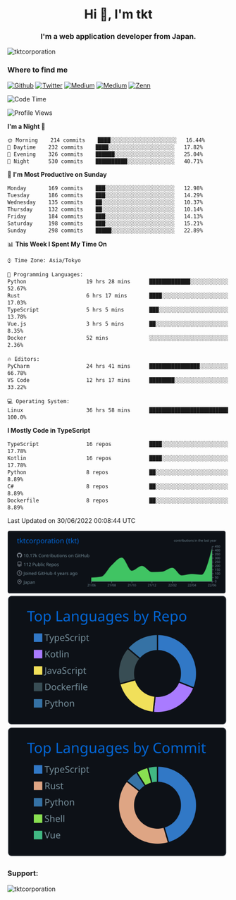 <h1 align="center">Hi 👋, I'm tkt</h1>
<h3 align="center">I'm a web application developer from Japan.</h3>

<p align="left"> <img src="https://komarev.com/ghpvc/?username=tktcorporation&label=Profile%20views&color=0e75b6&style=flat" alt="tktcorporation" /> </p>

<h3>Where to find me</h3>
<p>
<a href="https://github.com/tktcorporation" target="_blank"><img alt="Github" src="https://img.shields.io/badge/GitHub-%2312100E.svg?&style=for-the-badge&logo=Github&logoColor=white" /></a>
<a href="https://twitter.com/tktcorporation" target="_blank"><img alt="Twitter" src="https://img.shields.io/badge/twitter-%231DA1F2.svg?&style=for-the-badge&logo=twitter&logoColor=white" /></a>
<a href="https://www.linkedin.com/in/tktcorporation" target="_blank"><img alt="Medium" src="https://img.shields.io/badge/linkdin-0a66c2.svg?&style=for-the-badge&logo=linkedin&logoColor=white" /></a>
<a href="https://qiita.com/tktcorporation" target="_blank"><img alt="Medium" src="https://img.shields.io/badge/qiita-55C500.svg?&style=for-the-badge&logo=qiita&logoColor=white" /></a>
<a href="https://zenn.dev/tktcorporation" target="_blank"><img alt="Zenn" src="https://img.shields.io/badge/Zenn-3EA8FF.svg?&style=for-the-badge&logo=Zenn&logoColor=white" /></a>
</p>
  
<!--START_SECTION:waka-->
![Code Time](http://img.shields.io/badge/Code%20Time-0%20secs-blue)

![Profile Views](http://img.shields.io/badge/Profile%20Views-2-blue)

**I'm a Night 🦉** 

```text
🌞 Morning    214 commits    ████░░░░░░░░░░░░░░░░░░░░░   16.44% 
🌆 Daytime    232 commits    ████░░░░░░░░░░░░░░░░░░░░░   17.82% 
🌃 Evening    326 commits    ██████░░░░░░░░░░░░░░░░░░░   25.04% 
🌙 Night      530 commits    ██████████░░░░░░░░░░░░░░░   40.71%

```
📅 **I'm Most Productive on Sunday** 

```text
Monday       169 commits    ███░░░░░░░░░░░░░░░░░░░░░░   12.98% 
Tuesday      186 commits    ███░░░░░░░░░░░░░░░░░░░░░░   14.29% 
Wednesday    135 commits    ██░░░░░░░░░░░░░░░░░░░░░░░   10.37% 
Thursday     132 commits    ██░░░░░░░░░░░░░░░░░░░░░░░   10.14% 
Friday       184 commits    ███░░░░░░░░░░░░░░░░░░░░░░   14.13% 
Saturday     198 commits    ███░░░░░░░░░░░░░░░░░░░░░░   15.21% 
Sunday       298 commits    █████░░░░░░░░░░░░░░░░░░░░   22.89%

```


📊 **This Week I Spent My Time On** 

```text
⌚︎ Time Zone: Asia/Tokyo

💬 Programming Languages: 
Python                   19 hrs 28 mins      █████████████░░░░░░░░░░░░   52.67% 
Rust                     6 hrs 17 mins       ████░░░░░░░░░░░░░░░░░░░░░   17.03% 
TypeScript               5 hrs 5 mins        ███░░░░░░░░░░░░░░░░░░░░░░   13.78% 
Vue.js                   3 hrs 5 mins        ██░░░░░░░░░░░░░░░░░░░░░░░   8.35% 
Docker                   52 mins             ░░░░░░░░░░░░░░░░░░░░░░░░░   2.36%

🔥 Editors: 
PyCharm                  24 hrs 41 mins      ████████████████░░░░░░░░░   66.78% 
VS Code                  12 hrs 17 mins      ████████░░░░░░░░░░░░░░░░░   33.22%

💻 Operating System: 
Linux                    36 hrs 58 mins      █████████████████████████   100.0%

```

**I Mostly Code in TypeScript** 

```text
TypeScript               16 repos            ████░░░░░░░░░░░░░░░░░░░░░   17.78% 
Kotlin                   16 repos            ████░░░░░░░░░░░░░░░░░░░░░   17.78% 
Python                   8 repos             ██░░░░░░░░░░░░░░░░░░░░░░░   8.89% 
C#                       8 repos             ██░░░░░░░░░░░░░░░░░░░░░░░   8.89% 
Dockerfile               8 repos             ██░░░░░░░░░░░░░░░░░░░░░░░   8.89%

```



 Last Updated on 30/06/2022 00:08:44 UTC
<!--END_SECTION:waka-->

[![](https://raw.githubusercontent.com/tktcorporation/tktcorporation/master/profile-summary-card-output/github_dark/0-profile-details.svg)](https://github.com/vn7n24fzkq/github-profile-summary-cards)
[![](https://raw.githubusercontent.com/tktcorporation/tktcorporation/master/profile-summary-card-output/github_dark/1-repos-per-language.svg)](https://github.com/vn7n24fzkq/github-profile-summary-cards) [![](https://raw.githubusercontent.com/tktcorporation/tktcorporation/master/profile-summary-card-output/github_dark/2-most-commit-language.svg)](https://github.com/vn7n24fzkq/github-profile-summary-cards)

<h3 align="left">Support:</h3>
<p><a href="https://www.buymeacoffee.com/tktcorporation"> <img align="left" src="https://cdn.buymeacoffee.com/buttons/v2/default-yellow.png" height="50" width="210" alt="tktcorporation" /></a></p><br><br>
